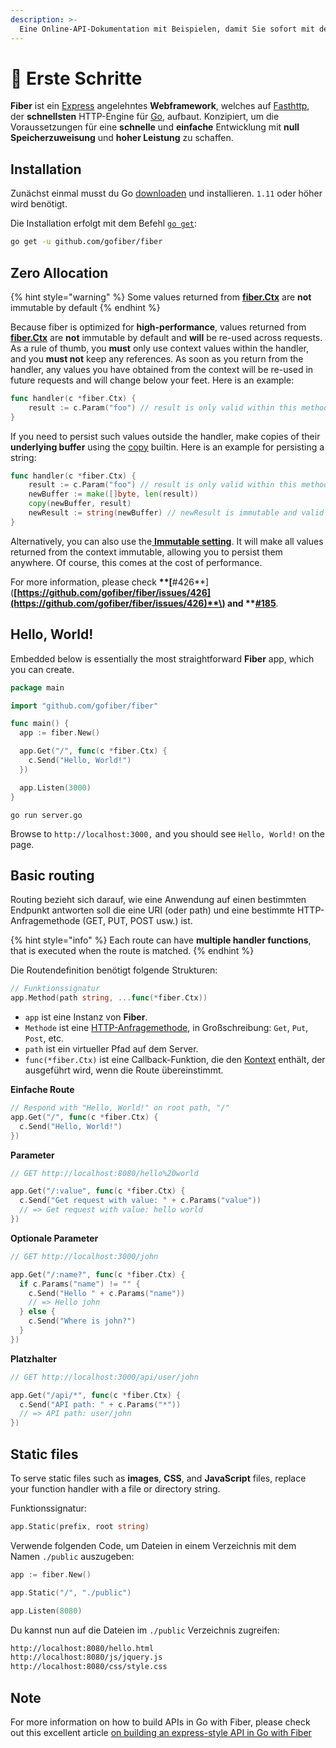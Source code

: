 ```yaml
---
description: >-
  Eine Online-API-Dokumentation mit Beispielen, damit Sie sofort mit dem Erstellen von Web-Apps mit Fiber beginnen können!
---
```


# 📖 Erste Schritte

**Fiber** ist ein [Express](https://github.com/expressjs/express) angelehntes **Webframework**, welches auf [Fasthttp](https://github.com/valyala/fasthttp), der **schnellsten** HTTP-Engine für [Go](https://golang.org/doc/), aufbaut. Konzipiert, um die Voraussetzungen für eine **schnelle** und **einfache** Entwicklung mit **null Speicherzuweisung** und **hoher Leistung** zu schaffen.

## Installation

Zunächst einmal musst du Go [downloaden](https://golang.org/dl/) und installieren. `1.11` oder höher wird benötigt.

Die Installation erfolgt mit dem Befehl [`go get`](https://golang.org/cmd/go/#hdr-Add_dependencies_to_current_module_and_install_them):

```bash
go get -u github.com/gofiber/fiber
```

## Zero Allocation

{% hint style="warning" %}
Some values returned from [**fiber.Ctx**](ctx.md) are **not** immutable by default
{% endhint %}

Because fiber is optimized for  **high-performance**, values returned from [**fiber.Ctx**](ctx.md) are **not** immutable by default and **will** be re-used across requests. As a rule of thumb, you **must** only use context values within the handler, and you **must not** keep any references. As soon as you return from the handler, any values you have obtained from the context will be re-used in future requests and will change below your feet. Here is an example:

```go
func handler(c *fiber.Ctx) {
    result := c.Param("foo") // result is only valid within this method
}
```

If you need to persist such values outside the handler, make copies of their **underlying buffer** using the [copy](https://golang.org/pkg/builtin/#copy) builtin. Here is an example for persisting a string:

```go
func handler(c *fiber.Ctx) {
    result := c.Param("foo") // result is only valid within this method
    newBuffer := make([]byte, len(result))
    copy(newBuffer, result)
    newResult := string(newBuffer) // newResult is immutable and valid forever
}
```

Alternatively, you can also use the[ **Immutable setting**](app.md#settings). It will make all values returned from the context immutable, allowing you to persist them anywhere. Of course, this comes at the cost of performance.

For more information, please check **\*\*\[**\#426**\]\(**[https://github.com/gofiber/fiber/issues/426](https://github.com/gofiber/fiber/issues/426)**\) and \*\***[**\#185**](https://github.com/gofiber/fiber/issues/185).

## Hello, World!

Embedded below is essentially the most straightforward **Fiber** app, which you can create.

```go
package main

import "github.com/gofiber/fiber"

func main() {
  app := fiber.New()

  app.Get("/", func(c *fiber.Ctx) {
    c.Send("Hello, World!")
  })

  app.Listen(3000)
}
```

```text
go run server.go
```

Browse to `http://localhost:3000,` and you should see `Hello, World!` on the page.

## Basic routing

Routing bezieht sich darauf, wie eine Anwendung auf einen bestimmten Endpunkt antworten soll die eine URI \(oder path\) und eine bestimmte HTTP-Anfragemethode \(GET, PUT, POST usw.) ist.

{% hint style="info" %}
Each route can have **multiple handler functions**, that is executed when the route is matched.
{% endhint %}

Die Routendefinition benötigt folgende Strukturen:

```go
// Funktionssignatur
app.Method(path string, ...func(*fiber.Ctx))
```

* `app` ist eine Instanz von **Fiber**.
* `Methode` ist eine [HTTP-Anfragemethode](https://fiber.wiki/application#methods), in Großschreibung: `Get`, `Put`, `Post`, etc.
* `path` ist ein virtueller Pfad auf dem Server.
* `func(*fiber.Ctx)` ist eine Callback-Funktion, die den [Kontext](https://fiber.wiki/context) enthält, der ausgeführt wird, wenn die Route übereinstimmt.

**Einfache Route**

```go
// Respond with "Hello, World!" on root path, "/"
app.Get("/", func(c *fiber.Ctx) {
  c.Send("Hello, World!")
})
```

**Parameter**

```go
// GET http://localhost:8080/hello%20world

app.Get("/:value", func(c *fiber.Ctx) {
  c.Send("Get request with value: " + c.Params("value"))
  // => Get request with value: hello world
})
```

**Optionale Parameter**

```go
// GET http://localhost:3000/john

app.Get("/:name?", func(c *fiber.Ctx) {
  if c.Params("name") != "" {
    c.Send("Hello " + c.Params("name"))
    // => Hello john
  } else {
    c.Send("Where is john?")
  }
})
```

**Platzhalter**

```go
// GET http://localhost:3000/api/user/john

app.Get("/api/*", func(c *fiber.Ctx) {
  c.Send("API path: " + c.Params("*"))
  // => API path: user/john
})
```

## Static files

To serve static files such as **images**, **CSS**, and **JavaScript** files, replace your function handler with a file or directory string.

Funktionssignatur:

```go
app.Static(prefix, root string)
```

Verwende folgenden Code, um Dateien in einem Verzeichnis mit dem Namen `./public` auszugeben:

```go
app := fiber.New()

app.Static("/", "./public") 

app.Listen(8080)
```

Du kannst nun auf die Dateien im `./public` Verzeichnis zugreifen:

```bash
http://localhost:8080/hello.html
http://localhost:8080/js/jquery.js
http://localhost:8080/css/style.css
```

## Note

For more information on how to build APIs in Go with Fiber, please check out this excellent article [on building an express-style API in Go with Fiber](https://blog.logrocket.com/express-style-api-go-fiber/)

